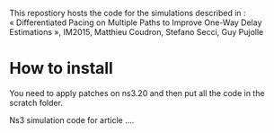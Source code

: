This repostiory hosts the code for the simulations described in :
« Differentiated Pacing on Multiple Paths to Improve One-Way Delay Estimations », IM2015, Matthieu Coudron, Stefano Secci, Guy Pujolle

How to install
======================
You need to apply patches on ns3.20 and then put all the code in the scratch folder.

Ns3 simulation code for article ....

